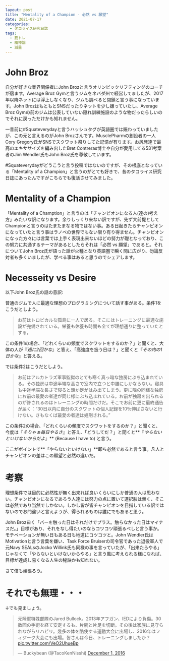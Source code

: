 ```yaml
---
layout: post
title: "Mentality of a Champion - 必然 vs 願望"
date: 2021-07-17
categories:
  - タコライス研究日誌
tags:
  - 筋トレ
  - 精神論
  - 減量
---
```


# John Broz
自分が好きな業界関係者にJohn Brozと言うオリンピックリフティングのコーチが居ます。Average Broz Gymと言うジムをネバダ州で経営してましたが、2017年以降ネットには浮上しなくなり、ジムも調べると閉鎖と言う事になっています。John BrozはもともとSNSだったりネットを少し嫌っていたし、Average Broz Gymの前のジムは公表していない隠れ訓練施設のような物だったらしいのでそれに戻っただけかも知れません。

一昔前に#Squateverydayと言うハッシュタグが英語圏では賑わっていましたが、この元と言えるのがJohn Brozさんです。MusclePharmの創設者の一人Cory Gregory氏がSNSでスクワット祭りしてた記憶が有ります。お尻発達で最高のエキササイズを編み出したBret Contreras博士や自分が愛用してる531考案者のJim Wendler氏もJohn Broz氏を尊敬しています。

#Squateverydayがどうこうと言う投稿ではないのですが、その根底となっている「Mentality of a Champion」と言うのがとても好きで、昔のタコライス研究日誌にあったんですがこちらでも復活させてみました。

# Mentality of a Champion
「Mentality of a Chamption」と言うのは「チャンピオンになる人(達の)考え方」みたいな訳になります。余りしっくり来ない訳ですが、先ず大前提としてChampionと言うのはたまたまなる物ではない事。ある日起きたらチャンピオンになっていたと言う事はラノベの世界でもない限り有り得ません。チャンピオンになった方々には言葉では上手く表現出来ないほどの努力が礎となっており、この努力に共通するテーマがあるとしたらそれは「必然 vs 願望」であると。それについてJohn Broz氏が語った話が火種となり英語圏で瞬く間に広がり、勿論反対者も多くいましたが、学べる事はあると思うのでシェアします。

# Necesseity vs Desire

以下John Broz氏の話の意訳:

普通のジムで人に最適な理想のプログラミングについて話す事がある。条件1をこうだとしよう。

> お前はトロピカルな孤島に一人で居る。そこにはトレーニングに最適な施設が完備されている。栄養も休養も時間も全てが理想通りに整っていたとする。

この条件1の場合、「どれくらいの頻度でスクワットをするのか？」と聞くと、大体の人が『*週に2回かな*』と答え、「高強度を扱う日は？」と聞くと『*その内の1日かな*』と答える。

では条件2はこうだとしよう。

> お前はアルカトラズ軍事監獄のとても寒く真っ暗な独房にぶち込まれている。その独房は中途半端な高さで室内で立つと中腰にしかならない。寝具も中途半端な長さで寝ると頭か足がはみ出てしまう。更に隣の同様な独房にお前の最愛の者達が同じ様にぶち込まれている。お前が独房を出られるのが許されるのはトレーニングの時間だけだ。そこでお前に更に最終通告が届く：“30日以内に自分のスクワットの個人記録を10％伸ばさないと行けない。さもなくば最愛の者達は処刑される。”

この条件2の場合、「どれくらいの頻度でスクワットをするのか？」と聞くと、今度は『*そりゃぁ毎日やるさ*』と答え、「どうしてだ？」と聞くと**『*やらないといけないからだよ*』** (Because I have to) と言う。

ここがポイントで**「やらないといけない」**即ち必然であると言う事。凡人とチャンピオンの差はこの願望と必然の違いだ。

# 考察

理想条件では目的に必然性が無く出来れば良いくらいにしか普通の人は思わない。チャンピオンになるであろう人達には努力の点に置いて選択肢は無く、そこは必然であり当然でしかない。しかし皆が皆チャンピオンを目指している訳ではないのでお門違いと言えようが、得られるものは誰にでもあると思う。

John Broz曰く「バーを触った日はそれだけでプラス。触らなかった日はマイナスだ。」目標があり、それをなし得たいのならコツコツ頑張るべしと言う事か。モチベーションが無い日もある日も地道にコツコツと。John Wendler氏はMotivationと言う言葉を嫌い、Task Force Bruiserの司令官であった退役軍人で元Navy SEALsのJocko Willink氏も同様の事を言っていたが、「出来たらやる」じゃなくて「やらないといけないからやる」と言う風に考えられる様になれば、目標が達成し易くなる人生の秘訣かも知れない。

さて僕も頑張ろう。

# それでも無理・・・

↓でも見ましょう。

<blockquote class="twitter-tweet" data-theme="dark"><p lang="ja" dir="ltr">元陸軍特殊部隊のJared Bullock。2013年アフガン、IEDにより負傷。30数回の手術を経て安定するも、片腕と片足を切断。その後は家族に見守られながらリハビリ。幾多の体を酷使する運動大会に出場し、2016年はフィジーク大会にも出場。皆さんは今日、トレーニングしましたか？ <a href="https://t.co/VeO2UhueBp">pic.twitter.com/VeO2UhueBp</a></p>&mdash; Buckybean (@TacoKenNisshi) <a href="https://twitter.com/TacoKenNisshi/status/804298415110688769?ref_src=twsrc%5Etfw">December 1, 2016</a></blockquote> <script async src="https://platform.twitter.com/widgets.js" charset="utf-8"></script>
